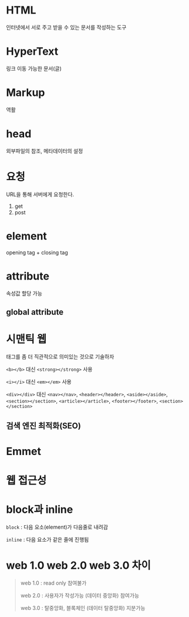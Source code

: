 # HTML
인터넷에서 서로 주고 받을 수 있는 문서를 작성하는 도구

# HyperText
링크 이동 가능한 문서(글)

# Markup
역활

# head
외부파일의 참조, 메타데이터의 설정

# 요청
URL을 통해 서버에게 요청한다.
1. get
2. post

# element
opening tag + closing tag

# attribute
속성값 할당 가능
## global attribute

# 시맨틱 웹
태그를 좀 더 직관적으로 의미있는 것으로 기술하자

`<b></b>` 대신 `<strong></strong>` 사용

`<i></i>` 대신 `<em></em>` 사용

`<div></div>` 대신 `<nav></nav>`, `<header></header>`, `<aside></aside>`, `<section></section>`, `<article></article>`, `<footer></footer>`, `<section></section>`

## 검색 엔진 최적화(SEO)

# Emmet

# 웹 접근성


# block과 inline
`block` : 다음 요소(element)가 다음줄로 내려감

`inline` : 다음 요소가 같은 줄에 진행됨

# web 1.0 web 2.0 web 3.0 차이
> web 1.0 : read only 참여불가
>
> web 2.0 : 사용자가 작성가능 (데이터 중앙화) 참여가능
>
> web 3.0 : 탈중앙화, 블록체인 (데이터 탈중앙화) 지분가능


